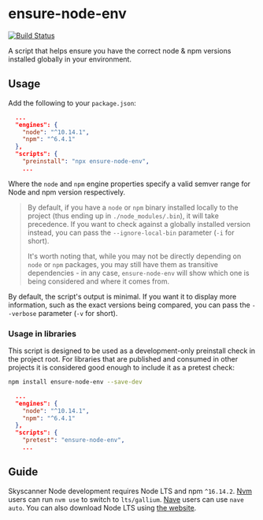 # ensure-node-env

[![Build Status](https://travis-ci.org/Skyscanner/ensure-node-env.svg?branch=master)](https://travis-ci.org/Skyscanner/ensure-node-env) 

A script that helps ensure you have the correct node &amp; npm versions installed globally in your environment.

## Usage

Add the following to your `package.json`:

```json
  ...
  "engines": {
    "node": "^10.14.1",
    "npm": "^6.4.1"
  },
  "scripts": {
    "preinstall": "npx ensure-node-env",
    ...
```

Where the `node` and `npm` engine properties specify a valid semver range for Node and npm version respectively.

> By default, if you have a `node` or `npm` binary installed locally to the project (thus ending up in `./node_modules/.bin`), it will take precedence. If you want to check against a globally installed version instead, you can pass the `--ignore-local-bin` parameter (`-i` for short).
>
> It's worth noting that, while you may not be directly depending on `node` or `npm` packages, you may still have them as transitive dependencies - in any case, `ensure-node-env` will show which one is being considered and where it comes from.

By default, the script's output is minimal. If you want it to display more information, such as the exact versions being compared, you can pass the `--verbose` parameter (`-v` for short).

### Usage in libraries

This script is designed to be used as a development-only preinstall check in the project root. For libraries that are published and consumed in other projects it is considered good enough to include it as a pretest check:

```sh
npm install ensure-node-env --save-dev
```

```json
  ...
  "engines": {
    "node": "^10.14.1",
    "npm": "^6.4.1"
  },
  "scripts": {
    "pretest": "ensure-node-env",
    ...
```

## Guide

Skyscanner Node development requires Node LTS and npm `^16.14.2`. [Nvm](https://github.com/creationix/nvm) users can run `nvm use` to switch to `lts/gallium`. [Nave](https://github.com/isaacs/nave) users can use `nave auto`. You can also download Node LTS using [the website](https://nodejs.org/en/).
